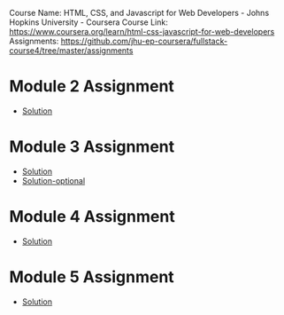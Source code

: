 Course Name: HTML, CSS, and Javascript for Web Developers - Johns Hopkins University - Coursera 
Course Link: https://www.coursera.org/learn/html-css-javascript-for-web-developers
Assignments: https://github.com/jhu-ep-coursera/fullstack-course4/tree/master/assignments

# Module 2 Assignment
* [Solution](https://faranak-tk.github.io/coursera-html-css-js/module2-solution/)

# Module 3 Assignment
* [Solution](https://faranak-tk.github.io/coursera-html-css-js/module3-solution/)
* [Solution-optional](https://faranak-tk.github.io/coursera-html-css-js/module3-solution-optional/)

# Module 4 Assignment
* [Solution](https://faranak-tk.github.io/coursera-html-css-js/module4-solution/)

# Module 5 Assignment
* [Solution](https://faranak-tk.github.io/coursera-html-css-js/module5-solution/)
